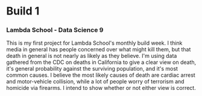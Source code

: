 # Build 1
### Lambda School - Data Science 9

This is my first project for Lambda School's monthly build week. I think media in general has people concerned over what might kill them, but that death in general is not nearly as likely as they believe. I'm using data gathered from the CDC on deaths in California to give a clear view on death, it's general probability against the surviving population, and it's most common causes. I believe the most likely causes of death are cardiac arrest and motor-vehicle collision, while a lot of people worry of terrorism and homicide via firearms. I intend to show whether or not either view is correct.
